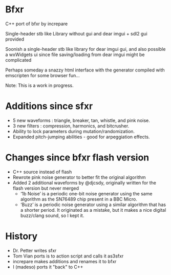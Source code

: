 # Bfxr

C++ port of bfxr by increpare

Single-header stb like Library without gui and dear imgui + sdl2 gui provided

Soonish a single-header stb like library for dear imgui gui, and also possible a wxWidgets ui since file saving/loading from dear imgui might be complicated

Perhaps someday a snazzy html interface with the generator compiled with emscripten for some browser fun...

Note: This is a work in progress.

# Additions since sfxr
* 5 new waveforms : triangle, breaker, tan, whistle, and pink noise.
* 3 new filters : compression, harmonics, and bitcrusher.
* Ability to lock parameters during mutation/randomization.
* Expanded pitch-jumping abilities - good for arpeggiation effects.

# Changes since bfxr flash version
* C++ source instead of flash
* Rewrote pink noise generator to better fit the original algorithm
* Added 2 additional waveforms by @djcsdy, originally written for the flash version but never merged
  - ‘1b Noise’ is a periodic one-bit noise generator using the same algorithm as the SN76489 chip present in a BBC Micro.
  - ‘Buzz’ is a periodic noise generator using a similar algorithm that has a shorter period. It originated as a mistake, but it makes a nice digital buzz/clang sound, so I kept it.


# History
* Dr. Petter writes sfxr
* Tom Vian ports is to action script and calls it as3sfxr
* increpare makes additions and renames it to bfxr
* I (madeso) ports it "back" to C++
